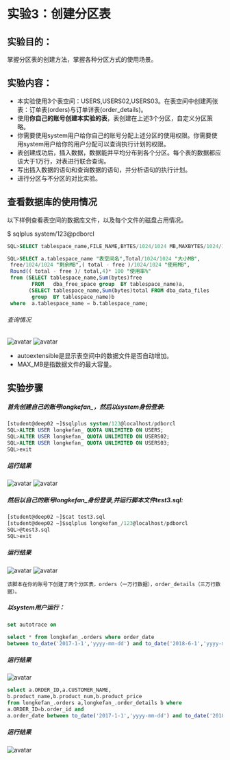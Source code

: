 # 实验3：创建分区表

## 实验目的：

掌握分区表的创建方法，掌握各种分区方式的使用场景。

## 实验内容：
- 本实验使用3个表空间：USERS,USERS02,USERS03。在表空间中创建两张表：订单表(orders)与订单详表(order_details)。
- 使用**你自己的账号创建本实验的表**，表创建在上述3个分区，自定义分区策略。
- 你需要使用system用户给你自己的账号分配上述分区的使用权限。你需要使用system用户给你的用户分配可以查询执行计划的权限。
- 表创建成功后，插入数据，数据能并平均分布到各个分区。每个表的数据都应该大于1万行，对表进行联合查询。
- 写出插入数据的语句和查询数据的语句，并分析语句的执行计划。
- 进行分区与不分区的对比实验。


## 查看数据库的使用情况

以下样例查看表空间的数据库文件，以及每个文件的磁盘占用情况。

$ sqlplus system/123@pdborcl

```sql
SQL>SELECT tablespace_name,FILE_NAME,BYTES/1024/1024 MB,MAXBYTES/1024/1024 MAX_MB,autoextensible FROM dba_data_files  WHERE  tablespace_name='USERS';
```

```sql
SQL>SELECT a.tablespace_name "表空间名",Total/1024/1024 "大小MB",
 free/1024/1024 "剩余MB",( total - free )/1024/1024 "使用MB",
 Round(( total - free )/ total,4)* 100 "使用率%"
 from (SELECT tablespace_name,Sum(bytes)free
        FROM   dba_free_space group  BY tablespace_name)a,
       (SELECT tablespace_name,Sum(bytes)total FROM dba_data_files
        group  BY tablespace_name)b
 where  a.tablespace_name = b.tablespace_name;
```
###### 查询情况
![avatar](7.png)
![avatar](8.png)
- autoextensible是显示表空间中的数据文件是否自动增加。
- MAX_MB是指数据文件的最大容量。



## 实验步骤
 ##### 首先创建自己的账号longkefan_，然后以system身份登录:

```sql
[student@deep02 ~]$sqlplus system/123@localhost/pdborcl
SQL>ALTER USER longkefan_ QUOTA UNLIMITED ON USERS;
SQL>ALTER USER longkefan_ QUOTA UNLIMITED ON USERS02;
SQL>ALTER USER longkefan_ QUOTA UNLIMITED ON USERS03;
SQL>exit
```
 ##### 运行结果
![avatar](1.png)
![avatar](2.png)

 ##### 然后以自己的账号longkefan_身份登录,并运行脚本文件test3.sql:
```sql
[student@deep02 ~]$cat test3.sql
[student@deep02 ~]$sqlplus longkefan_/123@localhost/pdborcl
SQL>@test3.sql
SQL>exit
```
 ##### 运行结果
![avatar](3.png)
![avatar](4(2).png)

```text
该脚本在你的账号下创建了两个分区表，orders（一万行数据），order_details（三万行数据）。
```
##### 以system用户运行：
```sql
set autotrace on

select * from longkefan_.orders where order_date
between to_date('2017-1-1','yyyy-mm-dd') and to_date('2018-6-1','yyyy-mm-dd');
```
##### 运行结果
![avatar](5.png)

```sql
select a.ORDER_ID,a.CUSTOMER_NAME,
b.product_name,b.product_num,b.product_price
from longkefan_.orders a,longkefan_.order_details b where
a.ORDER_ID=b.order_id and
a.order_date between to_date('2017-1-1','yyyy-mm-dd') and to_date('2018-6-1','yyyy-mm-dd');
```
##### 运行结果
![avatar](6.png)